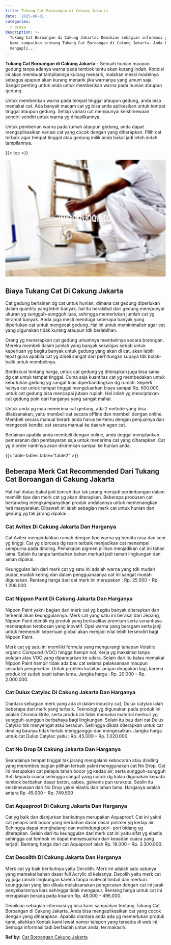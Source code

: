 ```yaml
---
title: Tukang Cat Boroangan di Cakung Jakarta
date: '2025-08-01'
categories:
  - biaya
description: >-
  Tukang Cat Boroangan di Cakung Jakarta. Demikian sebagian informasi yg bisa
  kami sampaikan tentang Tukang Cat Boroangan di Cakung Jakarta. Anda bisa
  mengapli...
---
```


**Tukang Cat Boroangan di Cakung Jakarta** – Sebuah hunian maupun gedung tanpa adanya warna pada tembok tentu akan kurang indah. Kondisi ini akan membuat tampilannya kurang menarik, malahan meski modelnya sebagus apapun akan kurang menarik jika warnanya yang umum saja. Sangat penting untuk anda untuk memberikan warna pada hunian ataupun gedung.

Untuk memberikan warna pada tempat tinggal ataupun gedung, anda bisa memakai cat. Ada banyak macam cat yg bisa anda aplikasikan untuk tempat tinggal ataupun gedung. Setiap variasi cat mempunyai keistimewaan sendiri-sendiri untuk warna yg dihasilkannya.

Untuk pemberian warna pada rumah ataupun gedung, anda dapat mengaplikasikan variasi cat yang cocok dengan yang diharapkan. Pilih cat terbaik agar tempat tinggal atau gedung milik anda bakal jadi lebih indah tampilannya.

{{< toc >}}

![Tukang Cat Boroangan di Cakung Jakarta](/images/jasa-cat-murah33.png)

## Biaya Tukang Cat Di Cakung Jakarta

Cat gedung berlainan dg cat untuk hunian, dimana cat gedung diperlukan dalam quantity yang lebih banyak. hal itu berakibat dari gedung mempunyai ukuran yg sungguh-sungguh luas, sehingga memerlukan jumlah cat yg teramat banyak. Anda juga mesti menduga seberapa banyak yang diperlukan cat untuk mengecat gedung. Hal ini untuk meminimalisir agar cat yang digunakan tidak kurang ataupun tdk berlebihan.

Orang yg menerapkan cat gedung umumnya membelinya secara borongan. Mereka membeli dalam jumlah yang banyak sekaligus sebab untuk keperluan yg begitu banyak untuk gedung yang akan di cat. akan lebih tepat guna apabila cat yg dibeli sangat dari perhitungan supaya tdk bolak-balik untuk membelinya.

Berdiskusi tentang harga, untuk cat gedung yg diterapkan juga bisa sama dg cat untuk tempat tinggal. Cuma saja kuantitas cat yg membedakan untuk kebutuhan gedung yg sangat luas diperbandingkan dg rumah. Seperti halnya cat untuk tempat tinggal mengeluarkan biaya sampai Rp. 500.000, untuk cat gedung bisa mencapai jutaan rupiah. Hal inilah yg menciptakan cat gedung poin dari harganya yang sangat mahal.

Untuk anda yg mau menerima cat gedung, ada 2 metode yang bisa dilaksanakan, yaitu membeli cat secara offline dan membeli dengan online. Membeli secara manual berarti anda harus bertemu dengan penjualnya dan mengecek kondisi cat secara manual ke daerah agen cat.

Berlainan apabila anda membeli dengan online, anda tinggal menjalankan pemesanan dan pembayaran saja untuk menerima cat yang diharapkan. Cat yg diorder nantinya akan dikirimkan sampai ke hunian anda.

{{< table-tables table="table2" >}}

## Beberapa Merk Cat Recommended Dari Tukang Cat Boroangan di Cakung Jakarta

Hal-hal diatas bakal jadi lumrah dan tak jarang menjadi pertimbangan dalam memilih tipe dan merk cat yg akan diterapkan. Beberapa produsen cat bertanding mengkampanyekan produk andalannya untuk memenangkan hati masyarakat. Dibawah ini ialah sebagian merk cat untuk hunian dan gedung yg tak jarang dipakai :

### Cat Avitex Di Cakung Jakarta Dan Harganya

Cat Avitex mengindahkan rumah dengan tipe warna yg bercita rasa dan seni yg tinggi. Cat yg diproses dg resin terbaik menjadikan cat menempel sempurna pada dinding. Pemakaian pigmen pilihan menjadikan cat ini tahan lama. Selain itu tanpa tambahan bahan merkuri jadi ramah lingkungan dan aman dipakai.

Keunggulan lain dari merk cat yg satu ini adalah warna yang tdk mudah pudar, mudah kering dan dalam pengguanaanya cat ini sangat mudah digunakan. Rentang harga dari cat merk ini merupakan : Rp. 25.000 – Rp. 1.206.000.

### Cat Nippon Paint Di Cakung Jakarta Dan Harganya

Nippon Paint yakni bagian dari merk cat yg begitu banyak diterapkan dan terkenal akan keunggulannya. Merk cat yang satu ini berasal dari Jepang, Nippon Paint identik dg produk yang berkualitas premium serta senantiasa menerapkan terobosan yang inovatif. Opsi warna yang beragam serta janji untuk memenuhi keperluan global akan menjadi nilai lebih tersendiri bagi Nippon Paint.

Merk cat yg satu ini memiliki formula yang mengurangi tahapan Volatile organic Compund (VOC) hingga hampir nol. Kerja yg maksimal tanpa polutan atau VOC yang dipancarkan ke udara. Selain dari itu kalau memakai Nippon Paint hampir tidak ada bau cat selama pelaksanaan maupun sesudah pengecetan. Untuk problem kulaitas jangan diragukan lagi, karena produk ini sudah pasti tahan lama. Jangka harga : Rp. 20.000 – Rp. 2.000.000.

### Cat Dulux Catylac Di Cakung Jakarta Dan Harganya

Diantara sebagian merk yang ada di dalam industry cat, Dulux catylax ialah beberapa dari merk yang terbaik. Teknologi yg digunakan pada produk ini adalah Chroma-Brite, serta produk ini tidak memakai material merkuri yg sungguh-sungguh berbahaya bagi lingkungan. Selain itu bau dari cat Dulux Catylac tdk menyengat atau beracun. Sehingga dikala diterapkan untuk cat dinding baunya tidak terlalu mengganggu dan mengesalkan. Jangka harga untuk cat Dulux Catylac yaitu : Rp. 45.000 – Rp. 1.020.000.

### Cat No Drop Di Cakung Jakarta Dan Harganya

Seandainya tempat tinggal tak jarang mengalami kebocoran atau dinding yang merembes bagian pilihan terbaik yakni menggunakan cat No Drop. Cat ini merupakan cat pelapis tahan bocor yg kedap air, serta sungguh-sungguh Anti kepada cuaca sehingga sangat yang cocok dg kalau digunakan kepada tembok berbahan dasar beton, asbes, galvanis pun terakota. Sealin itu keistimewaan dari No Drop yakni elastis dan tahan lama. Harganya adalah antara Rp. 45.000 – Rp. 749.500

### Cat Aquaproof Di Cakung Jakarta Dan Harganya

Cat yg baik dan dianjurkan berikutnya merupakan Aquaproof. Cat ini yakni cat pelapis anti bocor yang berbahan dasar dasar polimer yg kedap air. Sehingga dapat menghalangi dan melindungi pori- pori bidang yg diterapkan. Selain dari itu keunggulan dari merk cat ini yaitu sifat yg elastis sehingga cat tembok ini dapat menyesuaikan dari keaadan cuaca yang terjadi. Bentang harga dari cat Aquaproof ialah Rp. 18.000 – Rp. 3.300.000.

### Cat Decolith Di Cakung Jakarta Dan Harganya

Merk cat yg baik berikutnya yaitu Decolith. Merk ini adalah satu satunya yang memakai bahan dasar full Acrylic di kelasnya. Decolih yaitu merk cat yg juga ramah lingkungan karena tanpa material timbal dan merkuri. keunggulan yang lain dikala melaksanakan pengecatan dengan cat ini jarak penyebarannya luas sehingga tidak mengapur. Rentang harga untuk cat ini merupakan berada pada kisaran Rp. 48.000 – 496.000.

Demikian sebagian informasi yg bisa kami sampaikan tentang Tukang Cat Boroangan di Cakung Jakarta. Anda bisa mengaplikasikan cat yang cocok dengan yang diharapkan. Apabila diantara anda ada yg memerlukan produk kami, silahkan Kontak kami lewat nomor telepon yang tersedia di web ini. Semoga informasi tadi berfaidah untuk anda, terimakasih.

**Ref by:** [Cat Boroangan Cakung Jakarta](https://id.wikipedia.org/wiki/Cat)
